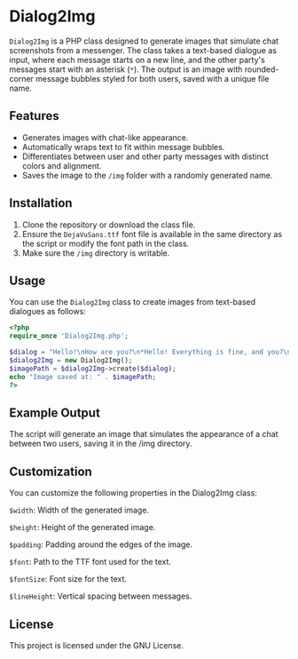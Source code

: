 # Dialog2Img

`Dialog2Img` is a PHP class designed to generate images that simulate chat screenshots from a messenger. The class takes a text-based dialogue as input, where each message starts on a new line, and the other party's messages start with an asterisk (`*`). The output is an image with rounded-corner message bubbles styled for both users, saved with a unique file name.

## Features
- Generates images with chat-like appearance.
- Automatically wraps text to fit within message bubbles.
- Differentiates between user and other party messages with distinct colors and alignment.
- Saves the image to the `/img` folder with a randomly generated name.

## Installation
1. Clone the repository or download the class file.
2. Ensure the `DejaVuSans.ttf` font file is available in the same directory as the script or modify the font path in the class.
3. Make sure the `/img` directory is writable.

## Usage

You can use the `Dialog2Img` class to create images from text-based dialogues as follows:

```php
<?php
require_once 'Dialog2Img.php';

$dialog = "Hello!\nHow are you?\n*Hello! Everything is fine, and you?\nEverything is great too!";
$dialog2Img = new Dialog2Img();
$imagePath = $dialog2Img->create($dialog);
echo "Image saved at: " . $imagePath;
?>
```
## Example Output
The script will generate an image that simulates the appearance of a chat between two users, saving it in the /img directory.

## Customization
You can customize the following properties in the Dialog2Img class:

`$width`: Width of the generated image.

`$height`: Height of the generated image.

`$padding`: Padding around the edges of the image.

`$font`: Path to the TTF font used for the text.

`$fontSize`: Font size for the text.

`$lineHeight`: Vertical spacing between messages.

## License
This project is licensed under the GNU License.